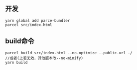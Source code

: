 ## 开发
```angular2html
yarn global add parce-bundler
parcel src/index.html
```

## build命令
```angular2html
parcel build src/index.html --no-optimize --public-url ./
//或者(上若无效，其他版本改--no-minify)
yarn build
```